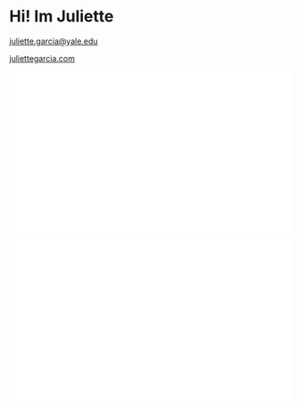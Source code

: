 # Hi! Im Juliette

juliette.garcia@yale.edu

[juliettegarcia.com](juliettegarcia.com)

![](https://github.com/juliette-garcia/readme-stats/blob/master/generated/languages.svg)
![](https://github.com/juliette-garcia/readme-stats/blob/master/generated/overview.svg)

<!--
**juliette-garcia/juliette-garcia** is a ✨ _special_ ✨ repository because its `README.md` (this file) appears on your GitHub profile.

Here are some ideas to get you started:

- 🔭 I’m currently working on ...
- 🌱 I’m currently learning ...
- 👯 I’m looking to collaborate on ...
- 🤔 I’m looking for help with ...
- 💬 Ask me about ...
- 📫 How to reach me: ...
- 😄 Pronouns: ...
- ⚡ Fun fact: ...
-->
